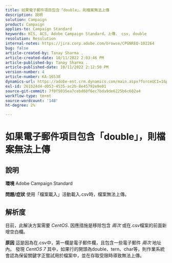 ```yaml
---
title: 如果電子郵件項目包含「double」，則檔案無法上傳
description: 說明
solution: Campaign
product: Campaign
applies-to: Campaign Standard
keywords: KCS, ACS, Adobe Campaign Standard，上傳， csv, double
resolution: Resolution
internal-notes: https://jira.corp.adobe.com/browse/CPGNREQ-102264
bug: false
article-created-by: Tanay Sharma .
article-created-date: 10/11/2022 2:03:46 PM
article-published-by: Tanay Sharma .
article-published-date: 10/11/2022 2:12:50 PM
version-number: 4
article-number: KA-16538
dynamics-url: https://adobe-ent.crm.dynamics.com/main.aspx?forceUCI=1&pagetype=entityrecord&etn=knowledgearticle&id=323d0582-6d49-ed11-bba2-0022480868ff
exl-id: 261b24d4-d053-4535-ac2b-8e45792e9e01
source-git-commit: 7f0f5035ea7cebd60f6ec7bda9de6225b6c602a4
workflow-type: tm+mt
source-wordcount: '148'
ht-degree: 2%

---
```


# 如果電子郵件項目包含「double」，則檔案無法上傳

## 說明

<b>環境</b>
Adobe Campaign Standard


<b>問題/症狀</b>
使用「檔案載入」活動載入.csv時，檔案無法上傳。


## 解析度


目前，此解決方案需要 *CentOS*. 因應措施是移除包含 *兩次* 或在.csv檔案的前面新增空白欄。


<b>原因</b>
這是因為在.csv中，第一欄是電子郵件欄，且包含一些電子郵件 *兩次* 地址內。 發現 *CentOS 7* 其中，如果行的開頭為double、tern、char等，則作業系統會認為保留關鍵字正嘗試用於檔案中，並在存取受限時導致無法上傳。
